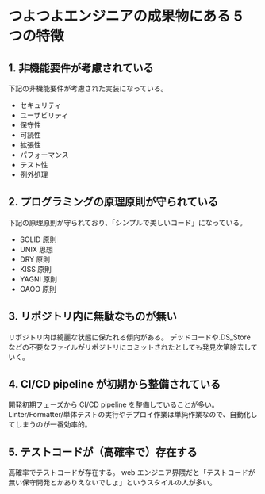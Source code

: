 # つよつよエンジニアの成果物にある 5 つの特徴

## 1. 非機能要件が考慮されている

下記の非機能要件が考慮された実装になっている。

- セキュリティ
- ユーザビリティ
- 保守性
- 可読性
- 拡張性
- パフォーマンス
- テスト性
- 例外処理

## 2. プログラミングの原理原則が守られている

下記の原理原則が守られており、「シンプルで美しいコード」になっている。

- SOLID 原則
- UNIX 思想
- DRY 原則
- KISS 原則
- YAGNI 原則
- OAOO 原則

## 3. リポジトリ内に無駄なものが無い

リポジトリ内は綺麗な状態に保たれる傾向がある。
デッドコードや.DS_Store などの不要なファイルがリポジトリにコミットされたとしても発見次第除去していく。

## 4. CI/CD pipeline が初期から整備されている

開発初期フェーズから CI/CD pipeline を整備していることが多い。
Linter/Formatter/単体テストの実行やデプロイ作業は単純作業なので、自動化してしまうのが一番効率的。

## 5. テストコードが（高確率で）存在する

高確率でテストコードが存在する。
web エンジニア界隈だと「テストコードが無い保守開発とかありえないでしょ」というスタイルの人が多い。
